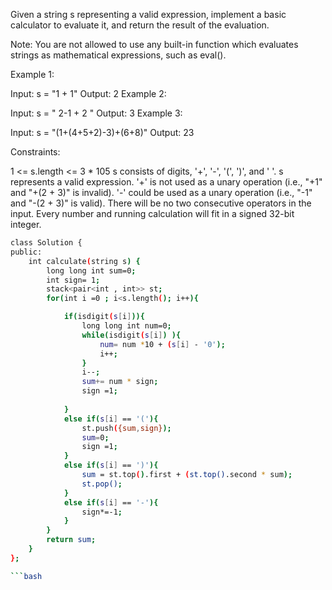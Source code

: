  
Given a string s representing a valid expression, implement a basic calculator to evaluate it, and return the result of the evaluation.

Note: You are not allowed to use any built-in function which evaluates strings as mathematical expressions, such as eval().

 

Example 1:

Input: s = "1 + 1"
Output: 2
Example 2:

Input: s = " 2-1 + 2 "
Output: 3
Example 3:

Input: s = "(1+(4+5+2)-3)+(6+8)"
Output: 23
 

Constraints:

1 <= s.length <= 3 * 105
s consists of digits, '+', '-', '(', ')', and ' '.
s represents a valid expression.
'+' is not used as a unary operation (i.e., "+1" and "+(2 + 3)" is invalid).
'-' could be used as a unary operation (i.e., "-1" and "-(2 + 3)" is valid).
There will be no two consecutive operators in the input.
Every number and running calculation will fit in a signed 32-bit integer.




```bash
class Solution {
public:
    int calculate(string s) {
        long long int sum=0;
        int sign= 1;
        stack<pair<int , int>> st;
        for(int i =0 ; i<s.length(); i++){

            if(isdigit(s[i])){
                long long int num=0;
                while(isdigit(s[i]) ){
                    num= num *10 + (s[i] - '0');
                    i++;
                }
                i--;
                sum+= num * sign;
                sign =1;
                
            }
            else if(s[i] == '('){
                st.push({sum,sign});
                sum=0;
                sign =1;
            }
            else if(s[i] == ')'){
                sum = st.top().first + (st.top().second * sum);
                st.pop();
            }
            else if(s[i] == '-'){
                sign*=-1;
            }
        }
        return sum;
    }
};

```bash
